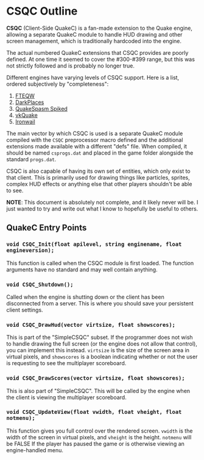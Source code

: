 
# CSQC Outline

**CSQC** (Client-Side QuakeC) is a fan-made extension to the Quake engine,
allowing a separate QuakeC module to handle HUD drawing and other screen
management, which is traditionally hardcoded into the engine.

The actual numbered QuakeC extensions that CSQC provides are poorly defined. At
one time it seemed to cover the #300-#399 range, but this was not strictly
followed and is probably no longer true.

Different engines have varying levels of CSQC support. Here is a list, ordered
subjectively by "completeness":

1. [FTEQW](https://www.fteqw.org/)
2. [DarkPlaces](https://hemebond.gitlab.io/darkplaces-www/)
3. [QuakeSpasm Spiked](https://triptohell.info/moodles/qss/)
4. [vkQuake](https://github.com/Novum/vkQuake)
5. [Ironwail](https://github.com/andrei-drexler/ironwail)

The main vector by which CSQC is used is a separate QuakeC module compiled with
the `CSQC` preprocessor macro defined and the additional extensions made
available with a different "defs" file. When compiled, it should be named
`csprogs.dat` and placed in the game folder alongside the standard `progs.dat`.

CSQC is also capable of having its own set of entities, which only exist to
that client. This is primarily used for drawing things like particles, sprites,
complex HUD effects or anything else that other players shouldn't be able to
see.

**NOTE**: This document is absolutely not complete, and it likely never will
be. I just wanted to try and write out what I know to hopefully be useful to
others.

## QuakeC Entry Points

### `void CSQC_Init(float apilevel, string enginename, float engineversion);`

This function is called when the CSQC module is first loaded. The function
arguments have no standard and may well contain anything.

### `void CSQC_Shutdown();`

Called when the engine is shutting down or the client has been disconnected
from a server. This is where you should save your persistent client settings.

### `void CSQC_DrawHud(vector virtsize, float showscores);`

This is part of the "SimpleCSQC" subset. If the programmer does not wish to
handle drawing the full screen (or the engine does not allow that control), you
can implement this instead. `virtsize` is the size of the screen area in
virtual pixels, and `showscores` is a boolean indicating whether or not the
user is requesting to see the multiplayer scoreboard.

### `void CSQC_DrawScores(vector virtsize, float showscores);`

This is also part of "SimpleCSQC". This will be called by the engine when the
client is viewing the multiplayer scoreboard.

### `void CSQC_UpdateView(float vwidth, float vheight, float notmenu);`

This function gives you full control over the rendered screen. `vwidth` is the
width of the screen in virtual pixels, and `vheight` is the height. `notmenu`
will be FALSE If the player has paused the game or is otherwise viewing an
engine-handled menu.
